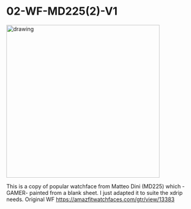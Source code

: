 # 02-WF-MD225(2)-V1

<img src="https://github.com/twinko/GTR2e-xdrip-watchface-collection/blob/main/02-WF-MD225(2)-V1/Preview.gif" alt="drawing" width="400"/>
<br>
<!-- <img src="https://github.com/twinko/GTR2e-xdrip-watchface-collection/blob/main/01-WF-MD225-V3/picture.jpg" alt="drawing" width="400"/> -->

This is a copy of popular watchface from Matteo Dini (MD225) which -GAMER- painted from a blank sheet. I just adapted it to suite the xdrip needs.
Original WF https://amazfitwatchfaces.com/gtr/view/13383

